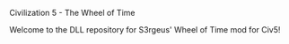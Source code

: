 Civilization 5 - The Wheel of Time

Welcome to the DLL repository for S3rgeus' Wheel of Time mod for Civ5!
